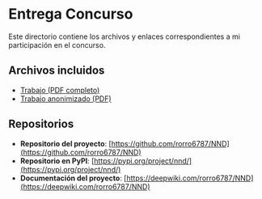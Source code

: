 # Entrega Concurso

Este directorio contiene los archivos y enlaces correspondientes a mi participación en el concurso.

## Archivos incluidos
- [Trabajo (PDF completo)](https://github.com/rorro6787/rorro6787/blob/main/dist/TFG/TFG_Rodrigo_Carreira_Villalta.pdf)  
- [Trabajo anonimizado (PDF)](https://github.com/rorro6787/rorro6787/blob/main/dist/TFG/TFG_anonimizado.pdf)  

## Repositorios
- **Repositorio del proyecto**: [https://github.com/rorro6787/NND](https://github.com/rorro6787/NND)  
- **Repositorio en PyPI**: [https://pypi.org/project/nnd/](https://pypi.org/project/nnd/)  
- **Documentación del proyecto**: [https://deepwiki.com/rorro6787/NND](https://deepwiki.com/rorro6787/NND)